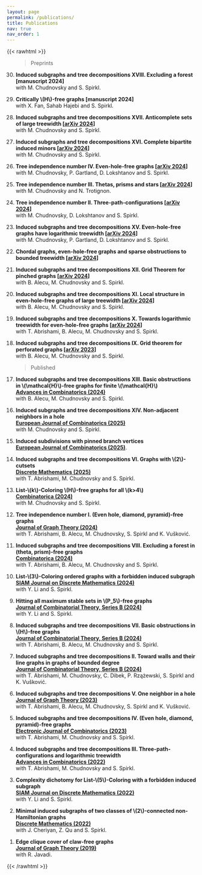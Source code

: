 ```yaml
---
layout: page
permalink: /publications/
title: Publications
nav: true
nav_order: 1
---
```


{{< rawhtml >}}
<ol reversed>

<style>
  .bottom-one {
     margin-bottom: 3mm;
  }
</style>

<blockquote>
  Preprints
</blockquote>

<p class="bottom-one"> <li> <b>Induced subgraphs and tree decompositions XVIII. Excluding a forest [manuscript 2024]</b><br/>
 with  M. Chudnovsky and S. Spirkl.</li> </p>

  
<p class="bottom-one"> <li> <b>Critically \(H\)-free graphs [manuscript 2024]</b><br/>
with  X. Fan, Sahab Hajebi and S. Spirkl.</li> </p>

 <p class="bottom-one"> <li> <b>Induced subgraphs and tree decompositions XVII. Anticomplete sets of large treewidth [<a href='https://arxiv.org/abs/2411.11842'>arXiv 2024</a>]</b><br/>
 with  M. Chudnovsky and S. Spirkl.</li> </p>

 <p class="bottom-one"> <li> <b>Induced subgraphs and tree decompositions XVI. Complete bipartite induced minors [<a href='https://arxiv.org/abs/2410.16495'>arXiv 2024</a>]</b><br/>
  with  M. Chudnovsky and S. Spirkl.</li> </p>

   <p class="bottom-one"> <li> <b>Tree independence number IV. Even-hole-free graphs [<a href='https://arxiv.org/abs/2407.08927'>arXiv 2024</a>]</b><br/>
with  M. Chudnovsky, P. Gartland, D. Lokshtanov and S. Spirkl.</li> </p>

   <p class="bottom-one"> <li> <b>Tree independence number III. Thetas, prisms and stars [<a href='https://arxiv.org/abs/2406.13053'>arXiv 2024</a>]</b><br/>
 with  M. Chudnovsky and N. Trotignon.</li> </p>


   <p class="bottom-one"> <li> <b>Tree independence number II. Three-path-configurations [<a href='https://arxiv.org/abs/2405.00265'>arXiv 2024</a>]</b><br/>
with  M. Chudnovsky, D. Lokshtanov and S. Spirkl.</li> </p>


   <p class="bottom-one"> <li> <b>Induced subgraphs and tree decompositions XV. Even-hole-free graphs have logarithmic treewidth [<a href='https://arxiv.org/abs/2402.14211'>arXiv 2024</a>]</b> <br/>
 with  M. Chudnovsky, P. Gartland, D. Lokshtanov and S. Spirkl.</li> </p>
 

 <p class="bottom-one"> <li> <b>Chordal graphs, even-hole-free graphs and sparse obstructions to bounded treewidth [<a href='https://arxiv.org/abs/2401.01299'>arXiv 2024</a>]</b> </li> </p>


   <p class="bottom-one"> <li> <b>Induced subgraphs and tree decompositions XII. Grid Theorem for pinched graphs [<a href='https://arxiv.org/abs/2309.12227'>arXiv 2024</a>]</b><br/>
 with  B.  Alecu, M. Chudnovsky and S. Spirkl.</li> </p>

  <p class="bottom-one"> <li> <b>Induced subgraphs and tree decompositions XI. Local structure in even-hole-free graphs of large treewidth [<a href='https://arxiv.org/abs/2309.04390'>arXiv 2024</a>]</b><br/>
  with  B.  Alecu, M. Chudnovsky and S. Spirkl.</li> </p>

  <p class="bottom-one"> <li> <b>Induced subgraphs and tree decompositions X. Towards logarithmic treewidth for even-hole-free graphs [<a href='https://arxiv.org/abs/2307.13684'>arXiv 2024</a>]</b><br/>
 with  T. Abrishami, B.  Alecu, M. Chudnovsky and S. Spirkl.</li> </p>

<p class="bottom-one"> <li> <b>Induced subgraphs and tree decompositions IX. Grid theorem for perforated graphs [<a href='https://arxiv.org/abs/2305.15615'>arXiv 2023</a>]</b> <br/>
 with B.  Alecu, M. Chudnovsky and S. Spirkl.</li> </p>

<blockquote>
  Published
</blockquote>


 <p class="bottom-one"> <li> <b>Induced subgraphs and tree decompositions XIII. Basic obstructions in \(\mathcal{H}\)-free graphs for finite \(\mathcal{H}\)</b><br/>
<a href='https://www.advancesincombinatorics.com/article/125859-induced-subgraphs-and-tree-decompositions-xiii-basic-obstructions-in-h-free-graphs-for-finite-h'><b>Advances in Combinatorics (2024)</b></a><br/>
   with  B.  Alecu, M. Chudnovsky and S. Spirkl.</li> </p>

 <p class="bottom-one"> <li> <b>Induced subgraphs and tree decompositions XIV. Non-adjacent neighbors in a hole</b><br/>
  <a href='https://www.sciencedirect.com/science/article/pii/S0195669824001598'><b>European Journal of Combinatorics (2025)</b></a><br/>
with M. Chudnovsky and S. Spirkl.</li> </p>

  <p class="bottom-one"><li> <b>Induced subdivisions with pinned branch vertices</b><br/>
  <a href='https://www.sciencedirect.com/science/article/pii/S0195669824001574'><b>European Journal of Combinatorics (2025)</b></a>.</li></p>

<p class="bottom-one"><li> <b>Induced subgraphs and tree decompositions VI. Graphs with \(2\)-cutsets</b><br/>
<a href='https://www.sciencedirect.com/science/article/pii/S0012365X24003261'><b>Discrete Mathematics (2025)</b></a><br/>
with T. Abrishami, M. Chudnovsky and S. Spirkl.</li></p>

<p class="bottom-one"><li> <b>List-\(k\)-Coloring \(H\)-free graphs for all \(k>4\)</b><br/>
  <a href='https://link.springer.com/article/10.1007/s00493-024-00106-2'><b>Combinatorica (2024)</b></a> <br/>
with M. Chudnovsky and S. Spirkl.</li></p>

<p class="bottom-one"><li> <b>Tree independence number I. (Even hole, diamond, pyramid)-free graphs</b><br/>
<a href='https://onlinelibrary.wiley.com/doi/10.1002/jgt.23104'><b>Journal of Graph Theory (2024)</b></a><br/>
with T. Abrishami, B. Alecu, M. Chudnovsky, S. Spirkl and K. Vušković.</li></p>

 <p class="bottom-one"><li><b> Induced subgraphs and tree decompositions VIII. Excluding a forest in (theta, prism)-free graphs</b><br/>
<a href='https://link.springer.com/article/10.1007/s00493-024-00097-0'><b>Combinatorica (2024)</b></a><br/>
with T. Abrishami, B. Alecu, M. Chudnovsky and S. Spirkl.</li></p>

<p class="bottom-one"><li><b> List-\(3\)-Coloring ordered graphs with a forbidden induced subgraph</b><br/>
<a href='https://epubs.siam.org/doi/10.1137/22M1515768'><b>SIAM Journal on Discrete Mathematics (2024)</b></a><br/>
with Y. Li and S. Spirkl.</li></p>

<p class="bottom-one"><li><b> Hitting all maximum stable sets in \(P_5\)-free graphs</b><br/>
<a href='https://www.sciencedirect.com/science/article/pii/S0095895623000990?dgcid=author'><b>Journal of Combinatorial Theory, Series B (2024)</b></a><br/>
with Y. Li and S. Spirkl.</li></p>

<p class="bottom-one"><li><b> Induced subgraphs and tree decompositions VII. Basic obstructions in \(H\)-free graphs</b><br/>
  <a href='https://www.sciencedirect.com/science/article/pii/S0095895623000904'><b>Journal of Combinatorial Theory, Series B (2024)</b></a><br/>
with T. Abrishami, B. Alecu, M. Chudnovsky and S. Spirkl.</li></p>

<p class="bottom-one"><li><b> Induced subgraphs and tree decompositions II. Toward walls and their line graphs in graphs of bounded degree</b><br/>
<a href='https://www.sciencedirect.com/science/article/pii/S0095895623000862?dgcid=author'><b>Journal of Combinatorial Theory, Series B (2024)</b></a><br/>
with T. Abrishami, M. Chudnovsky, C. Dibek, P. Rzążewski, S. Spirkl and K. Vušković.</li></p>

<p class="bottom-one"><li><b> Induced subgraphs and tree decompositions V. One neighbor in a hole</b><br/>
<a href='https://onlinelibrary.wiley.com/doi/full/10.1002/jgt.23055'><b>Journal of Graph Theory (2023)</b></a><br/>
with T. Abrishami, B. Alecu, M. Chudnovsky, S. Spirkl and K. Vušković.</li></p>

<p class="bottom-one"><li><b> Induced subgraphs and tree decompositions IV. (Even hole, diamond, pyramid)-free graphs</b><br/>
<a href='https://www.combinatorics.org/ojs/index.php/eljc/article/view/v30i2p42/pdf'><b>Electronic Journal of Combinatorics (2023)</b></a><br/>
with T. Abrishami, M. Chudnovsky and S. Spirkl.</li></p>

<p class="bottom-one"><li><b> Induced subgraphs and tree decompositions III. Three-path-configurations and logarithmic treewidth</b><br/>
<a href='https://www.advancesincombinatorics.com/article/38089-induced-subgraphs-and-tree-decompositions-iii-three-path-configurations-and-logarithmic-treewidth'><b>Advances in Combinatorics (2022)</b></a><br/>
with T. Abrishami, M. Chudnovsky and S. Spirkl.</li></p>

<p class="bottom-one"><li><b> Complexity dichotomy for List-\(5\)-Coloring with a forbidden induced subgraph</b><br/>
<a href='https://epubs.siam.org/doi/10.1137/21M1443352'><b>SIAM Journal on Discrete Mathematics (2022)</b></a><br/>
with Y. Li and S. Spirkl.</li></p>

<p class="bottom-one"><li><b> Minimal induced subgraphs of two classes of \(2\)-connected non-Hamiltonian graphs</b><br/>
<a href='https://www.sciencedirect.com/science/article/pii/S0012365X22000759?via%3Dihub'><b>Discrete Mathematics (2022)</b></a><br/>
with J. Cheriyan, Z. Qu and S. Spirkl.</li></p>

<p class="bottom-one"><li><b> Edge clique cover of claw-free graphs</b><br/>
<a href='https://onlinelibrary.wiley.com/doi/10.1002/jgt.22403'><b>Journal of Graph Theory (2019)</b></a><br/>
 with R. Javadi.</li></p>
    
</ol>
{{< /rawhtml >}}
